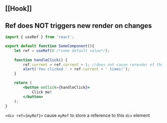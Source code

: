 ## [[Hook]]
## Ref does NOT triggers new render on changes
```jsx
import { useRef } from 'react';

export default function SomeComponent(){
	let ref = useRef(0 /*some default value*/);
	
	function handleClick() {
	    ref.current = ref.current + 1; //does not cause rerender of the component
	    alert('You clicked ' + ref.current + ' times!');
	}

	return (
	    <button onClick={handleClick}>
		    Click me!
	    </button>
	);
}
```
`<div ref={myRef}>` cause `myRef` to store a reference to this `div` element
